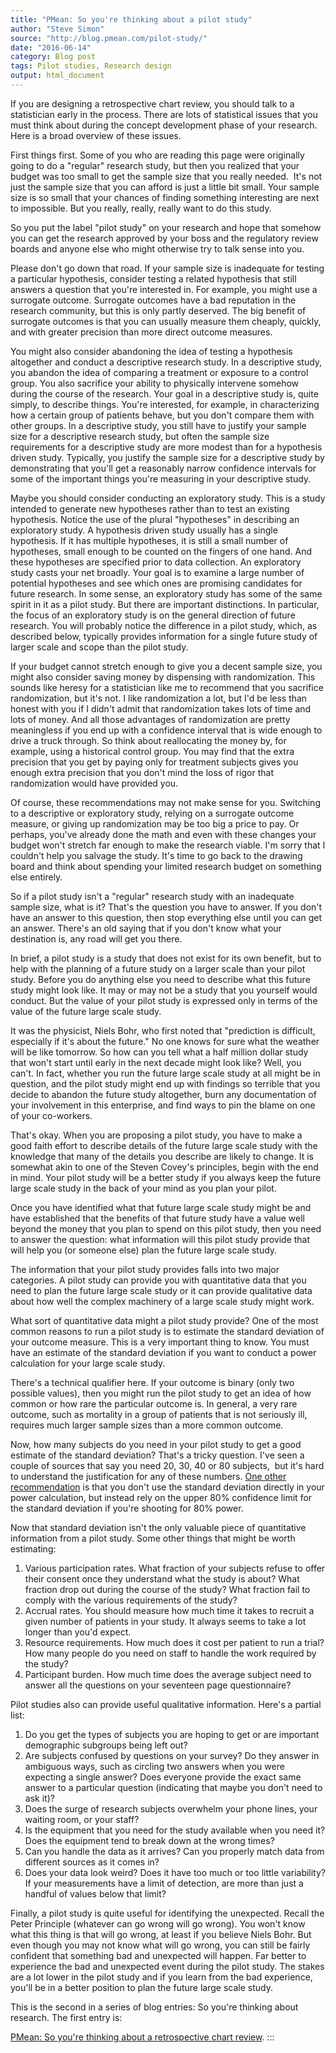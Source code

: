 ```yaml
---
title: "PMean: So you're thinking about a pilot study"
author: "Steve Simon"
source: "http://blog.pmean.com/pilot-study/"
date: "2016-06-14"
category: Blog post
tags: Pilot studies, Research design
output: html_document
---
```


If you are designing a retrospective chart review, you should talk to a
statistician early in the process. There are lots of statistical issues
that you must think about during the concept development phase of your
research. Here is a broad overview of these issues.

<!---More--->

First things first. Some of you who are reading this page were
originally going to do a "regular" research study, but then you realized
that your budget was too small to get the sample size that you really
needed.  It's not just the sample size that you can afford is just a
little bit small. Your sample size is so small that your chances of
finding something interesting are next to impossible. But you really,
really, really want to do this study.

So you put the label "pilot study" on your research and hope that
somehow you can get the research approved by your boss and the
regulatory review boards and anyone else who might otherwise try to talk
sense into you.

Please don't go down that road. If your sample size is inadequate for
testing a particular hypothesis, consider testing a related hypothesis
that still answers a question that you're interested in. For example,
you might use a surrogate outcome. Surrogate outcomes have a bad
reputation in the research community, but this is only partly deserved.
The big benefit of surrogate outcomes is that you can usually measure
them cheaply, quickly, and with greater precision than more direct
outcome measures.

You might also consider abandoning the idea of testing a hypothesis
altogether and conduct a descriptive research study. In a descriptive
study, you abandon the idea of comparing a treatment or exposure to a
control group. You also sacrifice your ability to physically intervene
somehow during the course of the research. Your goal in a descriptive
study is, quite simply, to describe things. You're interested, for
example, in characterizing how a certain group of patients behave, but
you don't compare them with other groups. In a descriptive study, you
still have to justify your sample size for a descriptive research study,
but often the sample size requirements for a descriptive study are more
modest than for a hypothesis driven study. Typically, you justify the
sample size for a descriptive study by demonstrating that you'll get a
reasonably narrow confidence intervals for some of the important things
you're measuring in your descriptive study.

Maybe you should consider conducting an exploratory study. This is a
study intended to generate new hypotheses rather than to test an
existing hypothesis. Notice the use of the plural "hypotheses" in
describing an exploratory study. A hypothesis driven study usually has a
single hypothesis. If it has multiple hypotheses, it is still a small
number of hypotheses, small enough to be counted on the fingers of one
hand. And these hypotheses are specified prior to data collection. An
exploratory study casts your net broadly. Your goal is to examine a
large number of potential hypotheses and see which ones are promising
candidates for future research. In some sense, an exploratory study has
some of the same spirit in it as a pilot study. But there are important
distinctions. In particular, the focus of an exploratory study is on the
general direction of future research. You will probably notice the
difference in a pilot study, which, as described below, typically
provides information for a single future study of larger scale and scope
than the pilot study.

If your budget cannot stretch enough to give you a decent sample size,
you might also consider saving money by dispensing with randomization.
This sounds like heresy for a statistician like me to recommend that you
sacrifice randomization, but it's not. I like randomization a lot, but
I'd be less than honest with you if I didn't admit that randomization
takes lots of time and lots of money. And all those advantages of
randomization are pretty meaningless if you end up with a confidence
interval that is wide enough to drive a truck through. So think about
reallocating the money by, for example, using a historical control
group. You may find that the extra precision that you get by paying only
for treatment subjects gives you enough extra precision that you don't
mind the loss of rigor that randomization would have provided you.

Of course, these recommendations may not make sense for you. Switching
to a descriptive or exploratory study, relying on a surrogate outcome
measure, or giving up randomization may be too big a price to pay. Or
perhaps, you've already done the math and even with these changes your
budget won't stretch far enough to make the research viable. I'm sorry
that I couldn't help you salvage the study. It's time to go back to the
drawing board and think about spending your limited research budget on
something else entirely.

So if a pilot study isn't a "regular" research study with an inadequate
sample size, what is it? That's the question you have to answer. If you
don't have an answer to this question, then stop everything else until
you can get an answer. There's an old saying that if you don't know what
your destination is, any road will get you there.

In brief, a pilot study is a study that does not exist for its own
benefit, but to help with the planning of a future study on a larger
scale than your pilot study. Before you do anything else you need to
describe what this future study might look like. It may or may not be a
study that you yourself would conduct. But the value of your pilot study
is expressed only in terms of the value of the future large scale study.

It was the physicist, Niels Bohr, who first noted that "prediction is
difficult, especially if it's about the future." No one knows for sure
what the weather will be like tomorrow. So how can you tell what a half
million dollar study that won't start until early in the next decade
might look like? Well, you can't. In fact, whether you run the future
large scale study at all might be in question, and the pilot study might
end up with findings so terrible that you decide to abandon the future
study altogether, burn any documentation of your involvement in this
enterprise, and find ways to pin the blame on one of your co-workers.

That's okay. When you are proposing a pilot study, you have to make a
good faith effort to describe details of the future large scale study
with the knowledge that many of the details you describe are likely to
change. It is somewhat akin to one of the Steven Covey's principles,
begin with the end in mind. Your pilot study will be a better study if
you always keep the future large scale study in the back of your mind as
you plan your pilot.

Once you have identified what that future large scale study might be and
have established that the benefits of that future study have a value
well beyond the money that you plan to spend on this pilot study, then
you need to answer the question: what information will this pilot study
provide that will help you (or someone else) plan the future large scale
study.

The information that your pilot study provides falls into two major
categories. A pilot study can provide you with quantitative data that
you need to plan the future large scale study or it can provide
qualitative data about how well the complex machinery of a large scale
study might work.

What sort of quantitative data might a pilot study provide? One of the
most common reasons to run a pilot study is to estimate the standard
deviation of your outcome measure. This is a very important thing to
know. You must have an estimate of the standard deviation if you want to
conduct a power calculation for your large scale study.

There's a technical qualifier here. If your outcome is binary (only two
possible values), then you might run the pilot study to get an idea of
how common or how rare the particular outcome is. In general, a very
rare outcome, such as mortality in a group of patients that is not
seriously ill, requires much larger sample sizes than a more common
outcome.

Now, how many subjects do you need in your pilot study to get a good
estimate of the standard deviation? That's a tricky question. I've seen
a couple of sources that say you need 20, 30, 40 or 80 subjects,  but
it's hard to understand the justification for any of these numbers. [One
other
recommendation](http://www.ncbi.nlm.nih.gov/pubmed/8532986?dopt=Abstract)
is that you don't use the standard deviation directly in your power
calculation, but instead rely on the upper 80% confidence limit for the
standard deviation if you're shooting for 80% power.

Now that standard deviation isn't the only valuable piece of
quantitative information from a pilot study. Some other things that
might be worth estimating:

1.  Various participation rates. What fraction of your subjects refuse
    to offer their consent once they understand what the study is about?
    What fraction drop out during the course of the study? What fraction
    fail to comply with the various requirements of the study?
2.  Accrual rates. You should measure how much time it takes to recruit
    a given number of patients in your study. It always seems to take a
    lot longer than you'd expect.
3.  Resource requirements. How much does it cost per patient to run a
    trial? How many people do you need on staff to handle the work
    required by the study?
4.  Participant burden. How much time does the average subject need to
    answer all the questions on your seventeen page questionnaire?

Pilot studies also can provide useful qualitative information. Here's a
partial list:

1.  Do you get the types of subjects you are hoping to get or are
    important demographic subgroups being left out?
2.  Are subjects confused by questions on your survey? Do they answer in
    ambiguous ways, such as circling two answers when you were expecting
    a single answer? Does everyone provide the exact same answer to a
    particular question (indicating that maybe you don't need to ask
    it)?
3.  Does the surge of research subjects overwhelm your phone lines, your
    waiting room, or your staff?
4.  Is the equipment that you need for the study available when you need
    it? Does the equipment tend to break down at the wrong times?
5.  Can you handle the data as it arrives? Can you properly match data
    from different sources as it comes in?
6.  Does your data look weird? Does it have too much or too little
    variability? If your measurements have a limit of detection, are
    more than just a handful of values below that limit?

Finally, a pilot study is quite useful for identifying the unexpected.
Recall the Peter Principle (whatever can go wrong will go wrong). You
won't know what this thing is that will go wrong, at least if you
believe Niels Bohr. But even though you may not know what will go wrong,
you can still be fairly confident that something bad and unexpected will
happen. Far better to experience the bad and unexpected event during the
pilot study. The stakes are a lot lower in the pilot study and if you
learn from the bad experience, you'll be in a better position to plan
the future large scale study.

This is the second in a series of blog entries: So you're thinking about
research. The first entry is:

[PMean: So you're thinking about a retrospective chart
review](../chart-review/index.html).
:::

